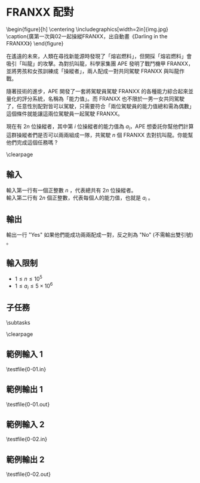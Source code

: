 # FRANXX 配對

\begin{figure}[h]
\centering
\includegraphics[width=2in]{img.jpg}
\caption{廣第一次與02一起操縱FRANXX，出自動畫《Darling in the FRANXX》}
\end{figure}

在遙遠的未來，人類在尋找新能源時發現了「熔岩燃料」，但開採「熔岩燃料」會吸引「叫龍」的攻擊。為對抗叫龍，科學家集團 APE 發明了戰鬥機甲 FRANXX，並將男孩和女孩訓練成「操縱者」，兩人配成一對共同駕駛 FRANXX 與叫龍作戰。

隨著技術的進步，APE 開發了一套將駕駛員駕駛 FRANXX 的各種能力綜合起來並量化的評分系統，名稱為「能力值」。而 FRANXX 也不限於一男一女共同駕駛了，任意性別配對皆可以駕駛，只需要符合「兩位駕駛員的能力值總和需為偶數」這個條件就能讓這兩位駕駛員一起駕駛 FRANXX。

現在有 $2n$ 位操縱者，其中第 $i$ 位操縱者的能力值為 $a_i$，APE 想委託你幫他們計算這群操縱者們是否可以兩兩組成一隊，共駕駛 $n$ 個 FRANXX 去對抗叫龍。你能幫他們完成這個任務嗎 ?

\clearpage

## 輸入
輸入第一行有一個正整數 $n$ ，代表總共有 $2n$ 位操縱者。\
輸入第二行有 $2n$ 個正整數，代表每個人的能力值，也就是 $a_i$ 。

## 輸出
輸出一行 "Yes" 如果他們能成功兩兩配成一對，反之則為 "No" (不需輸出雙引號) 。

## 輸入限制
- $1 \leq n \leq 10^5$
- $1 \leq a_i \leq 5 \times 10^6$

## 子任務
\subtasks

\clearpage

## 範例輸入 1
\testfile{0-01.in}

## 範例輸出 1
\testfile{0-01.out}

## 範例輸入 2
\testfile{0-02.in}

## 範例輸出 2
\testfile{0-02.out}

